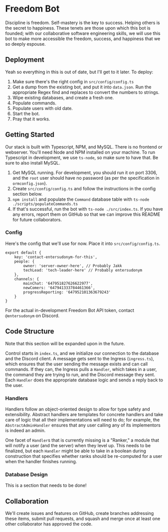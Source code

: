# Freedom Bot

Discipline is freedom. Self-mastery is the key to success. Helping others is the secret to happiness. These tenets are those upon which this bot is founded; with our collaborative software engineering skills, we will use this bot to make more accessible the freedom, success, and happiness that we so deeply espouse.

## Deployment

Yeah so everything in this is out of date, but I'll get to it later. To deploy:

1. Make sure there's the right config in `src/config/config.ts`
2. Get a dump from the existing bot, and put it into `data.json`. Run the appropriate Regex find and replaces to convert the numbers to strings.
3. Wipe existing databases, and create a fresh one.
4. Populate commands.
5. Populate users with old date.
6. Start the bot.
7. Pray that it works.

## Getting Started

Our stack is built with Typescript, NPM, and MySQL. There is no frontend or webserver. You'll need Node and NPM installed on your machine. To run Typescript in development, we use `ts-node`, so make sure to have that. Be sure to also install MySQL.

1. Get MySQL running. For development, you should run it on port 3306, and the `root` user should have no password (as per the specification in `ormconfig.json`).
2. Create `src/config/config.ts` and follow the instructions in the config section below.
3. `npm install` and populate the `Command` database table with `ts-node ./scripts/populateCommands.ts`
4. If that's successful, run the bot with `ts-node ./src/index.ts`. If you have any errors, report them on GitHub so that we can improve this README for future collaborators.

### Config

Here's the config that we'll use for now. Place it into `src/config/config.ts`.

```
export default {
    key: 'contact-entersudonym-for-this',
    people: {
        owner: 'server-owner-here', // Probably Jakk
        techLead: 'tech-leader-here' // Probably entersudonym
    },
    channels: {
        mainChat: '647951827626622977',
        newComers: '647941333784461366',
        progressReporting: '647952101363679243'
    }
}
```

For the actual in-development Freedom Bot API token, contact `@entersudonym` on Discord.

## Code Structure

Note that this section will be expanded upon in the future.

Control starts in `index.ts`, and we initialize our connection to the database and the Discord client. A message gets sent to the Ingress (`ingress.ts`), which ensures that the user sending the message exists and can call commands. If they can, the Ingress pulls a `Handler`, which takes in a user, the command they are trying to run, and the Discord message they sent. Each `Handler` does the appropriate database logic and sends a reply back to the user.

### Handlers

Handlers follow an object-oriented design to allow for type safety and extensibility. Abstract handlers are templates for concrete handlers and take care of logic that all their implementations will need to do; for example, the `AbstractAdminHandler` ensures that any user calling any of its implementors is indeed an admin.

One facet of `Handler`s that is currently missing is a "Ranker," a module that will notify a user (and the server) when they level up. This needs to be finalized, but each `Handler` might be able to take in a boolean during construction that specifies whether ranks should be re-computed for a user when the handler finishes running.

### Database Design

This is a section that needs to be done!

## Collaboration

We'll create issues and features on GitHub, create branches addressing these items, submit pull requests, and squash and merge once at least one other collaborator has approved the code.
